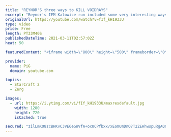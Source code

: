 ```yaml
---
title: "REYNOR'S three ways to KILL VOIDRAYS"
excerpt: "Reynor's IEM Katowice run included some very interesting ways to kill Voidrays. PiG's Build Notes: https://www.pigstarcraft.com/learn/pigs-build-notes/  🐷 Support PiG: https://www.pigstarcraft.com/support/ -- 🎓 Watch my live coaching sessions on my second youtube channel: https://www.youtube.com/c/PiGRandom"
originalUrl: https://youtube.com/watch?v=fIf_kH1933U
type: video
price: Free
length: PT33M40S
publishedDateTime: 2021-03-11T02:57:02Z
heat: 50

featuredContent: "<iframe width=\"800\" height=\"500\" frameborder=\"0\" src=\"https://www.youtube.com/embed/fIf_kH1933U\" allow=\"accelerometer; autoplay; encrypted-media; gyroscope; picture-in-picture\" allowfullscreen></iframe>"

provider:
  name: PiG
  domain: youtube.com

topics:
  - StarCraft 2
  - Zerg

images:
  - url: https://i.ytimg.com/vi/fIf_kH1933U/maxresdefault.jpg
    width: 1280
    height: 720
    isCached: true

secured: "zilLmKO8zcBHKvC3VE6eGnVfA+oxUCPfbxx/xEomUmDnO7T2ZEHhwspuRgAQ0I7clumTvBi+HaODgFH/sJmy5bHBPrfftvcwU6GxnRKWoJZKNaW/mNk8BpzWcVLt9yWlezegigRRsEnj3lFTKdwpcn3Z4aA8ZigDX4fAFRn2I5ladGyLCQlUxH293U8c9OFQ+g/p6/UliEbgyA43NWO4mI5B+X9+PPtAXlhIiKPxKRim9yJlasTrhw16TG7QlqsiGNPF9OPAl77lOTIMQAQVlvWJUrb3GVpE5Ta3+rG6FhOEBqL3zVRgi1sOKJm7znlbIQJkMarKuNFisQygFRw9RSd7NDWTVARhfxg0Z9exGKbX/yQwNtak6kz93CMdCWAQIRQQBc7D8O17i0U8LQGW5pIqDXj3Yxw7kouicBX+ZWs=;Yay0n3nNRvV2vDxEvNeJPA=="
---
```


